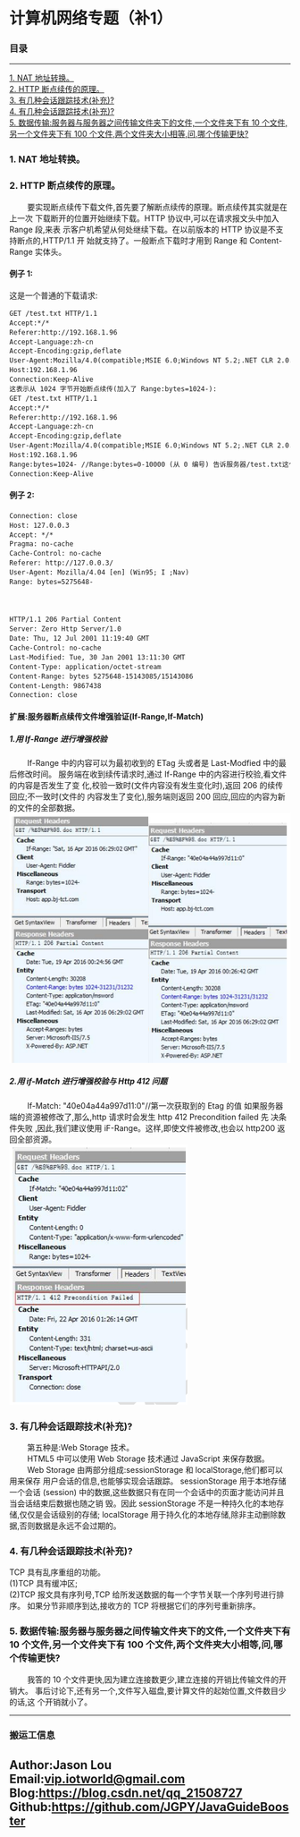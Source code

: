 # 计算机网络专题（补1）
### 目录

---
<a href="#1">1. NAT 地址转换。</a> <br>
<a href="#2">2. HTTP 断点续传的原理。</a> <br>
<a href="#3">3. 有几种会话跟踪技术(补充)?</a> <br>
<a href="#4">4. 有几种会话跟踪技术(补充)?</a> <br>
<a href="#5">5. 数据传输:服务器与服务器之间传输文件夹下的文件,一个文件夹下有 10 个文件,另一个文件夹下有 100 个文件,两个文件夹大小相等,问,哪个传输更快?</a> <br>


### <a name="1">1. NAT 地址转换。</a>

### <a name="2">2. HTTP 断点续传的原理。</a>
&ensp;&ensp;&ensp;&ensp;
    要实现断点续传下载文件,首先要了解断点续传的原理。断点续传其实就是在上一次
下载断开的位置开始继续下载。HTTP 协议中,可以在请求报文头中加入 Range 段,来表
示客户机希望从何处继续下载。在以前版本的 HTTP 协议是不支持断点的,HTTP/1.1 开
始就支持了。一般断点下载时才用到 Range 和 Content-Range 实体头。 <br>

#### 例子 1:
这是一个普通的下载请求:
```html
GET /test.txt HTTP/1.1
Accept:*/*
Referer:http://192.168.1.96
Accept-Language:zh-cn
Accept-Encoding:gzip,deflate
User-Agent:Mozilla/4.0(compatible;MSIE 6.0;Windows NT 5.2;.NET CLR 2.0.50727)
Host:192.168.1.96
Connection:Keep-Alive
这表示从 1024 字节开始断点续传(加入了 Range:bytes=1024-):
GET /test.txt HTTP/1.1
Accept:*/*
Referer:http://192.168.1.96
Accept-Language:zh-cn
Accept-Encoding:gzip,deflate
User-Agent:Mozilla/4.0(compatible;MSIE 6.0;Windows NT 5.2;.NET CLR 2.0.50727)
Host:192.168.1.96
Range:bytes=1024- //Range:bytes=0-10000 (从 0 编号) 告诉服务器/test.txt这个文件从 1024 字节开始传,前面的字节不用传了。
Connection:Keep-Alive
```
#### 例子 2:
```html
Connection: close
Host: 127.0.0.3
Accept: */*
Pragma: no-cache
Cache-Control: no-cache
Referer: http://127.0.0.3/
User-Agent: Mozilla/4.04 [en] (Win95; I ;Nav)
Range: bytes=5275648-



HTTP/1.1 206 Partial Content
Server: Zero Http Server/1.0
Date: Thu, 12 Jul 2001 11:19:40 GMT
Cache-Control: no-cache
Last-Modified: Tue, 30 Jan 2001 13:11:30 GMT
Content-Type: application/octet-stream
Content-Range: bytes 5275648-15143085/15143086
Content-Length: 9867438
Connection: close

```

#### 扩展:服务器断点续传文件增强验证(If-Range,If-Match)
##### 1.用 If-Range 进行增强校验
&ensp;&ensp;&ensp;&ensp;
    If-Range 中的内容可以为最初收到的 ETag 头或者是 Last-Modfied 中的最后修改时间。
服务端在收到续传请求时,通过 If-Range 中的内容进行校验,看文件的内容是否发生了变
化,校验一致时(文件内容没有发生变化时),返回 206 的续传回应;不一致时(文件的
内容发生了变化),服务端则返回 200 回应,回应的内容为新的文件的全部数据。 <br>
![06_1_1](/data/images/Java应届生面试突击/计算机网络/06_1_1.png) <br>

##### 2.用 if-Match 进行增强校验与 Http 412 问题
&ensp;&ensp;&ensp;&ensp;
    If-Match: "40e04a44a997d11:0"//第一次获取到的 Etag 的值
如果服务器端的资源被修改了,那么,http 请求时会发生 http 412 Precondition failed 先
决条件失败 ,因此,我们建议使用 iF-Range。这样,即使文件被修改,也会以 http200 返
回全部资源。 <br>
![06_1_2](/data/images/Java应届生面试突击/计算机网络/06_1_2.png) <br>

### <a name="3">3. 有几种会话跟踪技术(补充)?</a>
&ensp;&ensp;&ensp;&ensp;
    第五种是:Web Storage 技术。 <br>
&ensp;&ensp;&ensp;&ensp;
    HTML5 中可以使用 Web Storage 技术通过 JavaScript 来保存数据。 <br>
&ensp;&ensp;&ensp;&ensp;
    Web Storage 由两部分组成:sessionStorage 和 localStorage,他们都可以用来保存
用户会话的信息,也能够实现会话跟踪。 sessionStorage 用于本地存储一个会话 (session)
中的数据,这些数据只有在同一个会话中的页面才能访问并且当会话结束后数据也随之销
毁。因此 sessionStorage 不是一种持久化的本地存储,仅仅是会话级别的存储; localStorage
用于持久化的本地存储,除非主动删除数据,否则数据是永远不会过期的。 <br>

### <a name="4">4. 有几种会话跟踪技术(补充)?</a>
TCP 具有乱序重组的功能。 <br>
(1)TCP 具有缓冲区; <br>
(2)TCP 报文具有序列号,TCP 给所发送数据的每一个字节关联一个序列号进行排序。 
如果分节非顺序到达,接收方的 TCP 将根据它们的序列号重新排序。

### <a name="5">5. 数据传输:服务器与服务器之间传输文件夹下的文件,一个文件夹下有 10 个文件,另一个文件夹下有 100 个文件,两个文件夹大小相等,问,哪个传输更快?</a>
&ensp;&ensp;&ensp;&ensp;
    我答的 10 个文件更快,因为建立连接数更少,建立连接的开销比传输文件的开销大。
事后讨论下,还有另一个,文件写入磁盘,要计算文件的起始位置,文件数目少的话,这
个开销就小了。



---
### 搬运工信息
Author:Jason Lou <br>
Email:vip.iotworld@gmail.com <br>
Blog:https://blog.csdn.net/qq_21508727 <br>
Github:https://github.com/JGPY/JavaGuideBooster <br>
---